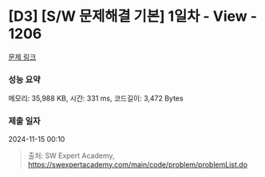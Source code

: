 # [D3] [S/W 문제해결 기본] 1일차 - View - 1206 

[문제 링크](https://swexpertacademy.com/main/code/problem/problemDetail.do?contestProbId=AV134DPqAA8CFAYh) 

### 성능 요약

메모리: 35,988 KB, 시간: 331 ms, 코드길이: 3,472 Bytes

### 제출 일자

2024-11-15 00:10



> 출처: SW Expert Academy, https://swexpertacademy.com/main/code/problem/problemList.do